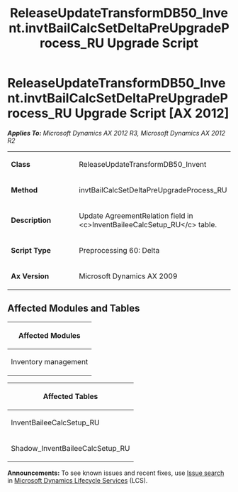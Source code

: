 ﻿---
title: ReleaseUpdateTransformDB50_Invent.invtBailCalcSetDeltaPreUpgradeProcess_RU Upgrade Script
TOCTitle: ReleaseUpdateTransformDB50_Invent.invtBailCalcSetDeltaPreUpgradeProcess_RU Upgrade Script
ms:assetid: 9189bd0b-d731-36dd-a0af-59f8f0e2f31b
ms:mtpsurl: https://msdn.microsoft.com/en-us/library/JJ736584(v=AX.60)
ms:contentKeyID: 49709772
ms.date: 05/18/2015
mtps_version: v=AX.60
---

# ReleaseUpdateTransformDB50\_Invent.invtBailCalcSetDeltaPreUpgradeProcess\_RU Upgrade Script [AX 2012]


_**Applies To:** Microsoft Dynamics AX 2012 R3, Microsoft Dynamics AX 2012 R2_

<table>
<colgroup>
<col style="width: 50%" />
<col style="width: 50%" />
</colgroup>
<tbody>
<tr class="odd">
<td><p><strong>Class</strong></p></td>
<td><p>ReleaseUpdateTransformDB50_Invent</p></td>
</tr>
<tr class="even">
<td><p><strong>Method</strong></p></td>
<td><p>invtBailCalcSetDeltaPreUpgradeProcess_RU</p></td>
</tr>
<tr class="odd">
<td><p><strong>Description</strong></p></td>
<td><p>Update AgreementRelation field in &lt;c&gt;InventBaileeCalcSetup_RU&lt;/c&gt; table.</p></td>
</tr>
<tr class="even">
<td><p><strong>Script Type</strong></p></td>
<td><p>Preprocessing 60: Delta</p></td>
</tr>
<tr class="odd">
<td><p><strong>Ax Version</strong></p></td>
<td><p>Microsoft Dynamics AX 2009</p></td>
</tr>
</tbody>
</table>


## Affected Modules and Tables

<table>
<colgroup>
<col style="width: 100%" />
</colgroup>
<thead>
<tr class="header">
<th><p>Affected Modules</p></th>
</tr>
</thead>
<tbody>
<tr class="odd">
<td><p>Inventory management</p></td>
</tr>
</tbody>
</table>


<table>
<colgroup>
<col style="width: 100%" />
</colgroup>
<thead>
<tr class="header">
<th><p>Affected Tables</p></th>
</tr>
</thead>
<tbody>
<tr class="odd">
<td><p>InventBaileeCalcSetup_RU</p></td>
</tr>
<tr class="even">
<td><p>Shadow_InventBaileeCalcSetup_RU</p></td>
</tr>
</tbody>
</table>

  
**Announcements:** To see known issues and recent fixes, use [Issue search](http://go.microsoft.com/fwlink/?linkid=389258) in [Microsoft Dynamics Lifecycle Services](http://go.microsoft.com/fwlink/?linkid=306505) (LCS).


